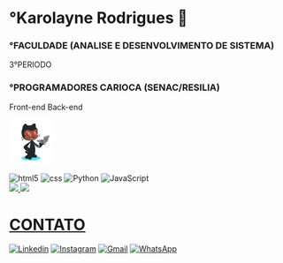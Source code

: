 
# °Karolayne Rodrigues  🖖
### °FACULDADE (ANALISE E DESENVOLVIMENTO DE SISTEMA)
3°PERIODO

### °PROGRAMADORES CARIOCA (SENAC/RESILIA)
Front-end Back-end

<img align = "center" alt="avatar" height="80" width="80" src="avatar.png">

<div style="display-block"><br/>
    <img align="center" alt="html5" src="https://img.shields.io/badge/HTML-239120?style=for-the-badge&logo=html5&logoColor=white"/>
     <img align="center" alt="css" src="https://img.shields.io/badge/CSS3-1572B6?style=for-the-badge&logo=css3&logoColor=white"/>
    <img align="center" alt="Python" src="https://img.shields.io/badge/Python-14354C?style=for-the-badge&logo=python&logoColor=white"/>
    <img align="center" alt="JavaScript" src="https://img.shields.io/badge/JavaScript-323330?style=for-the-badge&logo=javascript&logoColor=F7DF1E"/>

</div>
<div>
<a href="https://github.com/Karollayneer">
<img height="180em" src="https://github-readme-stats.vercel.app/api/top-langs/?username=karollayneer&layout=compact&langs_count=7&theme=transparent"/>
<img height="180em" src="https://github-readme-stats.vercel.app/api?username=Karollayneer&show_icons=true&theme=transparent&include_all_commits=true&count_private=true"/>
</div>

 # CONTATO     
[![Linkedin](https://img.shields.io/badge/LinkedIn-0077B5?style=for-the-badge&logo=linkedin&logoColor=white)](https://www.linkedin.com/in/karolayne-rodrigues-794164245/)
[![Instagram](	https://img.shields.io/badge/Instagram-E4405F?style=for-the-badge&logo=instagram&logoColor=white)](https://www.instagram.com/karollayneer/)
[![Gmail](https://img.shields.io/badge/Gmail-D14836?style=for-the-badge&logo=gmail&logoColor=white)](https://Karollayneerod@gmail.com)
[![WhatsApp](https://img.shields.io/badge/WhatsApp-25D366?style=for-the-badge&logo=whatsapp&logoColor=white)](http://wa.me/5521968828746)

